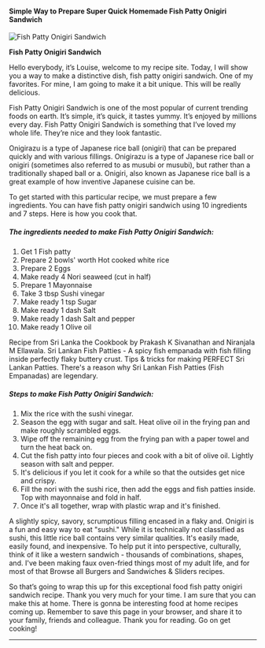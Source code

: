             

#### Simple Way to Prepare Super Quick Homemade Fish Patty Onigiri Sandwich

![Fish Patty Onigiri Sandwich](https://img-global.cpcdn.com/recipes/5476037673615360/751x532cq70/fish-patty-onigiri-sandwich-recipe-main-photo.jpg)

**Fish Patty Onigiri Sandwich**

Hello everybody, it’s Louise, welcome to my recipe site. Today, I will show you a way to make a distinctive dish, fish patty onigiri sandwich. One of my favorites. For mine, I am going to make it a bit unique. This will be really delicious.

Fish Patty Onigiri Sandwich is one of the most popular of current trending foods on earth. It’s simple, it’s quick, it tastes yummy. It’s enjoyed by millions every day. Fish Patty Onigiri Sandwich is something that I’ve loved my whole life. They’re nice and they look fantastic.

Onigirazu is a type of Japanese rice ball (onigiri) that can be prepared quickly and with various fillings. Onigirazu is a type of Japanese rice ball or onigiri (sometimes also referred to as musubi or musubi), but rather than a traditionally shaped ball or a. Onigiri, also known as Japanese rice ball is a great example of how inventive Japanese cuisine can be.

To get started with this particular recipe, we must prepare a few ingredients. You can have fish patty onigiri sandwich using 10 ingredients and 7 steps. Here is how you cook that.

##### The ingredients needed to make Fish Patty Onigiri Sandwich:

1.  Get 1 Fish patty
2.  Prepare 2 bowls' worth Hot cooked white rice
3.  Prepare 2 Eggs
4.  Make ready 4 Nori seaweed (cut in half)
5.  Prepare 1 Mayonnaise
6.  Take 3 tbsp Sushi vinegar
7.  Make ready 1 tsp Sugar
8.  Make ready 1 dash Salt
9.  Make ready 1 dash Salt and pepper
10.  Make ready 1 Olive oil

Recipe from Sri Lanka the Cookbook by Prakash K Sivanathan and Niranjala M Ellawala. Sri Lankan Fish Patties - A spicy fish empanada with fish filling inside perfectly flaky buttery crust. Tips & tricks for making PERFECT Sri Lankan Patties. There's a reason why Sri Lankan Fish Patties (Fish Empanadas) are legendary.

##### Steps to make Fish Patty Onigiri Sandwich:

1.  Mix the rice with the sushi vinegar.
2.  Season the egg with sugar and salt. Heat olive oil in the frying pan and make roughly scrambled eggs.
3.  Wipe off the remaining egg from the frying pan with a paper towel and turn the heat back on.
4.  Cut the fish patty into four pieces and cook with a bit of olive oil. Lightly season with salt and pepper.
5.  It's delicious if you let it cook for a while so that the outsides get nice and crispy.
6.  Fill the nori with the sushi rice, then add the eggs and fish patties inside. Top with mayonnaise and fold in half.
7.  Once it's all together, wrap with plastic wrap and it's finished.

A slightly spicy, savory, scrumptious filling encased in a flaky and. Onigiri is a fun and easy way to eat "sushi." While it is technically not classified as sushi, this little rice ball contains very similar qualities. It's easily made, easily found, and inexpensive. To help put it into perspective, culturally, think of it like a western sandwich - thousands of combinations, shapes, and. I've been making faux oven-fried things most of my adult life, and for most of that Browse all Burgers and Sandwiches & Sliders recipes.

So that’s going to wrap this up for this exceptional food fish patty onigiri sandwich recipe. Thank you very much for your time. I am sure that you can make this at home. There is gonna be interesting food at home recipes coming up. Remember to save this page in your browser, and share it to your family, friends and colleague. Thank you for reading. Go on get cooking!

* * *